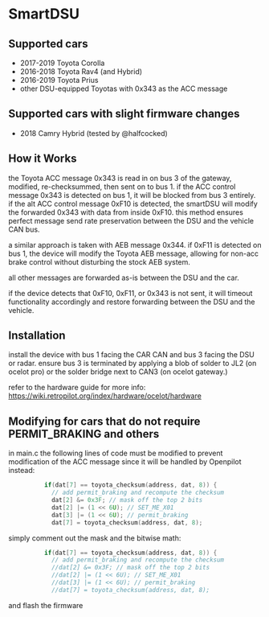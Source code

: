 # SmartDSU

## Supported cars
- 2017-2019 Toyota Corolla
- 2016-2018 Toyota Rav4 (and Hybrid)
- 2016-2019 Toyota Prius
- other DSU-equipped Toyotas with 0x343 as the ACC message

## Supported cars with slight firmware changes
- 2018 Camry Hybrid (tested by @halfcocked)

## How it Works
the Toyota ACC message 0x343 is read in on bus 3 of the gateway, modified, re-checksummed, then sent on to bus 1. if the ACC control message 0x343 is detected on bus 1, it will be blocked from bus 3 entirely. if the alt ACC control message 0xF10 is detected, the smartDSU will modify the forwarded 0x343 with data from inside 0xF10. this method ensures perfect message send rate preservation between the DSU and the vehicle CAN bus. 

a similar approach is taken with AEB message 0x344. if 0xF11 is detected on bus 1, the device will modify the Toyota AEB message, allowing for non-acc brake control without disturbing the stock AEB system.

all other messages are forwarded as-is between the DSU and the car.

if the device detects that 0xF10, 0xF11, or 0x343 is not sent, it will timeout functionality accordingly and restore forwarding between the DSU and the vehicle.

## Installation

install the device with bus 1 facing the CAR CAN and bus 3 facing the DSU or radar. ensure bus 3 is terminated by applying a blob of solder to JL2 (on ocelot pro) or the solder bridge next to CAN3 (on ocelot gateway.)

refer to the hardware guide for more info:
https://wiki.retropilot.org/index/hardware/ocelot/hardware


## Modifying for cars that do not require PERMIT_BRAKING and others
in main.c the following lines of code must be modified to prevent modification of the ACC message since it will be handled by Openpilot instead:

```c
          if(dat[7] == toyota_checksum(address, dat, 8)) {
            // add permit_braking and recompute the checksum
            dat[2] &= 0x3F; // mask off the top 2 bits
            dat[2] |= (1 << 6U); // SET_ME_X01
            dat[3] |= (1 << 6U); // permit_braking
            dat[7] = toyota_checksum(address, dat, 8); 
```

simply comment out the mask and the bitwise math:

```c
          if(dat[7] == toyota_checksum(address, dat, 8)) {
            // add permit_braking and recompute the checksum
            //dat[2] &= 0x3F; // mask off the top 2 bits
            //dat[2] |= (1 << 6U); // SET_ME_X01
            //dat[3] |= (1 << 6U); // permit_braking
            //dat[7] = toyota_checksum(address, dat, 8); 
```

and flash the firmware
